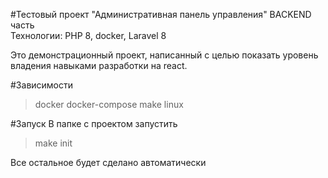 #Тестовый проект "Административная панель управления"
BACKEND часть\
Технологии: PHP 8, docker, Laravel 8

Это демонстрационный проект, написанный с целью показать уровень
владения навыками разработки на react.



#Зависимости
>docker docker-compose make linux

#Запуск
В папке с проектом запустить
>make init

Все остальное будет сделано автоматически

